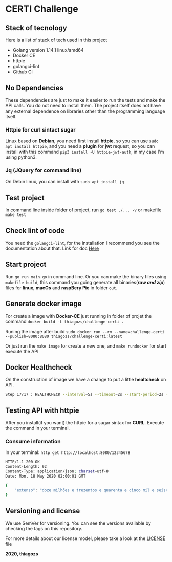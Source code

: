 # CERTI Challenge

## Stack of tecnology

Here is a list of stack of tech used in this project

* Golang version 1.14.1 linux/amd64
* Docker CE
* httpie
* golangci-lint
* Github CI

## No Dependencies

These dependencies are just to make it easier to run the tests and make the API calls. You do not need to install them. The project itself does not have any external dependence on libraries other than the programming language itself.

### Httpie for curl sintact sugar

Linux based on **Debian**, you need first install **httpie**, so you can use `sudo apt install httpie`, and you need a **plugin** for **jwt** request, so you can install with this command `pip3 install -U httpie-jwt-auth`, in my case I'm using python3.

### Jq (JQuery for command line)

On Debin linux, you can install with `sudo apt install jq`

## Test project

In command line inside folder of project, run `go test ./... -v` or makefile `make test`

## Check lint of code

You need the `golangci-lint`, for the installation I recommend you see the documentation about that. Link for doc [Here](https://github.com/golangci/golangci-lint)

## Start project

Run `go run main.go` in command line.
Or you can make the binary files using `makefile build`, this command you going generate all binaries(***raw and zip***) files for **linux**, **macOs** and **raspBery Pie** in folder `out`.

## Generate docker image

For create a image with **Docker-CE** just running in folder of projet the command `docker build -t thiagozs/challenge-certi .`

Runing the image after build `sudo docker run --rm --name=challenge-certi --publish=8080:8080 thiagozs/challenge-certi:latest`

Or just run the `make image` for create a new one, and `make rundocker` for start execute the API

## Docker Healthcheck

On the construction of image we have a change to put a little **healtcheck** on API.

```sh
Step 17/17 : HEALTHCHECK --interval=5s --timeout=2s --start-period=2s --retries=5 CMD [ "curl", "--silent", "--fail", "http://localhost:8080//ping" ]
```

## Testing API with httpie

After you install(if you want) the httpie for a sugar sintax for **CURL**. Execute the command in your terminal.

### Consume information

In your terminal: `http get http://localhost:8080/12345678`

```sh
HTTP/1.1 200 OK
Content-Length: 92
Content-Type: application/json; charset=utf-8
Date: Mon, 18 May 2020 02:00:01 GMT

{
    "extenso": "doze milhões e trezentos e quarenta e cinco mil e seiscentos e setenta e oito"
}
```

## Versioning and license

We use SemVer for versioning. You can see the versions available by checking the tags on this repository.

For more details about our license model, please take a look at the [LICENSE](https://github.com/thiagozs/extensive/blob/master/LICENCE) file

**2020, thiagozs**

